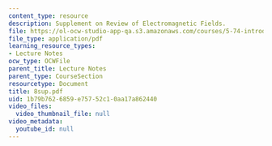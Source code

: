 ```yaml
---
content_type: resource
description: Supplement on Review of Electromagnetic Fields.
file: https://ol-ocw-studio-app-qa.s3.amazonaws.com/courses/5-74-introductory-quantum-mechanics-ii-spring-2004/1b79b7626859e75752c10aa17a862440_8sup.pdf
file_type: application/pdf
learning_resource_types:
- Lecture Notes
ocw_type: OCWFile
parent_title: Lecture Notes
parent_type: CourseSection
resourcetype: Document
title: 8sup.pdf
uid: 1b79b762-6859-e757-52c1-0aa17a862440
video_files:
  video_thumbnail_file: null
video_metadata:
  youtube_id: null
---
```

